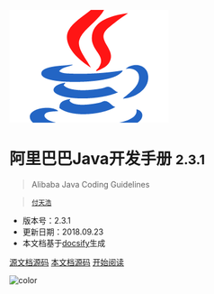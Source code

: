 ![logo](../media/java.png)

# 阿里巴巴Java开发手册 <small>2.3.1</small>

> Alibaba Java Coding Guidelines

> <small>[付天浩](https://github.com/lyrieek)</small>

- 版本号：2.3.1
- 更新日期：2018.09.23
- 本文档基于[docsify](https://github.com/QingWei-Li/docsify)生成

[源文档源码](https://gitee.com/kangroo/ajcg.git)
[本文档源码](https://github.com/twarp/twarp.github.io.git)
[开始阅读](#前言)


![color](#f0f0f0)